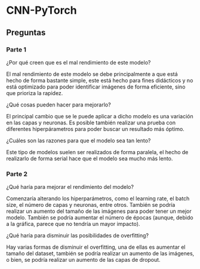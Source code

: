 # CNN-PyTorch
## Preguntas
### Parte 1
¿Por qué creen que es el mal rendimiento de este modelo?

El mal rendimiento de este modelo se debe principalmente a que está hecho de forma bastante simple, este está hecho para fines didácticos y no está optimizado para poder identificar imágenes de forma eficiente, sino que prioriza la rapidez.

¿Qué cosas pueden hacer para mejorarlo?

El principal cambio que se le puede aplicar a dicho modelo es una variación en las capas y neuronas. Es posible también realizar una prueba con diferentes hiperpárametros para poder buscar un resultado más óptimo.

¿Cuáles son las razones para que el modelo sea tan lento?

Este tipo de modelos suelen ser realizados de forma paralela, el hecho de realizarlo de forma serial hace que el modelo sea mucho más lento.

### Parte 2
¿Qué haría para mejorar el rendimiento del modelo?

Comenzaría alterando los hiperparámetros, como el learning rate, el batch size, el número de capas y neuronas, entre otros. También se podría realizar un aumento del tamaño de las imágenes para poder tener un mejor modelo.
También se podría aumentar el número de épocas (aunque, debido a la gráfica, parece que no tendría un mayor impacto).

¿Qué haría para disminuir las posibilidades de overfitting?

Hay varias formas de disminuir el overfitting, una de ellas es aumentar el tamaño del dataset, también se podría realizar un aumento de las imágenes, o bien, se podría realizar un aumento de las capas de dropout.
